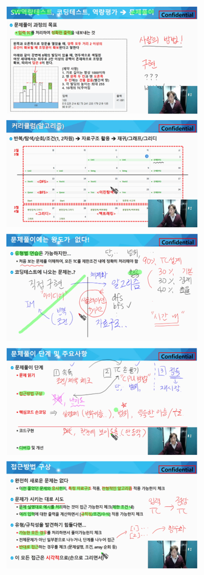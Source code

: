 ![](Untitled-1_assets/2023-02-03-09-13-47-image.png)

![](Untitled-1_assets/2023-02-03-09-13-58-image.png)

![](Untitled-1_assets/2023-02-03-09-37-59-image.png)

![](Untitled-1_assets/2023-02-03-09-50-07-image.png)

![](Untitled-1_assets/2023-02-03-10-07-12-image.png)


